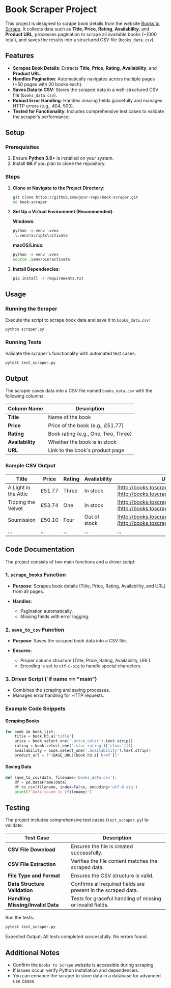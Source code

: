 # Book Scraper Project

This project is designed to scrape book details from the website [Books to Scrape](http://books.toscrape.com). It collects data such as **Title**, **Price**, **Rating**, **Availability**, and **Product URL**, processes pagination to scrape all available books (\~1000 total), and saves the results into a structured CSV file (`books_data.csv`).

## Features

* **Scrapes Book Details**: Extracts **Title**, **Price**, **Rating**, **Availability**, and **Product URL**.
* **Handles Pagination**: Automatically navigates across multiple pages (\~50 pages with 20 books each).
* **Saves Data to CSV**: Stores the scraped data in a well-structured CSV file (`books_data.csv`).
* **Robust Error Handling**: Handles missing fields gracefully and manages HTTP errors (e.g., 404, 500).
* **Tested for Functionality**: Includes comprehensive test cases to validate the scraper’s performance.

## Setup

### Prerequisites

1. Ensure **Python 3.6+** is installed on your system.
2. Install **Git** if you plan to clone the repository.

### Steps

1. **Clone or Navigate to the Project Directory**:

   ```bash
   git clone https://github.com/your-repo/book-scraper.git
   cd book-scraper
   ```

2. **Set Up a Virtual Environment (Recommended)**:

    **Windows**:

     ```bash
     python -m venv .venv
     .\.venv\Scripts\activate
     ```
    **macOS/Linux**:

     ```bash
     python -m venv .venv
     source .venv/bin/activate
     ```

3. **Install Dependencies**:

   ```bash
   pip install -r requirements.txt
   ```

## Usage

### Running the Scraper

Execute the script to scrape book data and save it to `books_data.csv`:

```bash
python scraper.py
```

### Running Tests

Validate the scraper's functionality with automated test cases:

```bash
pytest test_scraper.py
```

## Output

The scraper saves data into a CSV file named `books_data.csv` with the following columns:

| **Column Name**  | **Description**                     |
| ---------------- | ----------------------------------- |
| **Title**        | Name of the book                    |
| **Price**        | Price of the book (e.g., £51.77)    |
| **Rating**       | Book rating (e.g., One, Two, Three) |
| **Availability** | Whether the book is in stock        |
| **URL**          | Link to the book's product page     |

### Sample CSV Output

| Title                | Price  | Rating | Availability | URL                                                                             |
| -------------------- | ------ | ------ | ------------ | ------------------------------------------------------------------------------- |
| A Light in the Attic | £51.77 | Three  | In stock     | [http://books.toscrape.com/catalogue/](http://books.toscrape.com/catalogue/)... |
| Tipping the Velvet   | £53.74 | One    | In stock     | [http://books.toscrape.com/catalogue/](http://books.toscrape.com/catalogue/)... |
| Soumission           | £50.10 | Four   | Out of stock | [http://books.toscrape.com/catalogue/](http://books.toscrape.com/catalogue/)... |
| ...                  | ...    | ...    | ...          | ...                                                                             |

## Code Documentation

The project consists of two main functions and a driver script:

### 1. **`scrape_books` Function**

* **Purpose**: Scrapes book details (Title, Price, Rating, Availability, and URL) from all pages.
* **Handles**:

  * Pagination automatically.
  * Missing fields with error logging.

### 2. **`save_to_csv` Function**

* **Purpose**: Saves the scraped book data into a CSV file.
* **Ensures**:

  * Proper column structure (Title, Price, Rating, Availability, URL).
  * Encoding is set to `utf-8-sig` to handle special characters.

### 3. **Driver Script (\`if **name** == "**main**")**

* Combines the scraping and saving processes.
* Manages error handling for HTTP requests.

### Example Code Snippets

#### Scraping Books

```python
for book in book_list:
    title = book.h3.a['title']
    price = book.select_one('.price_color').text.strip()
    rating = book.select_one('.star-rating')['class'][1]
    availability = book.select_one('.availability').text.strip()
    product_url = f"{BASE_URL}{book.h3.a['href']}"
```

#### Saving Data

```python
def save_to_csv(data, filename='books_data.csv'):
    df = pd.DataFrame(data)
    df.to_csv(filename, index=False, encoding='utf-8-sig')
    print(f"Data saved to {filename}")
```

## Testing

The project includes comprehensive test cases (`test_scraper.py`) to validate:

| **Test Case**                     | **Description**                                               |
| --------------------------------- | ------------------------------------------------------------- |
| **CSV File Download**             | Ensures the file is created successfully.                     |
| **CSV File Extraction**           | Verifies the file content matches the scraped data.           |
| **File Type and Format**          | Ensures the CSV structure is valid.                           |
| **Data Structure Validation**     | Confirms all required fields are present in the scraped data. |
| **Handling Missing/Invalid Data** | Tests for graceful handling of missing or invalid fields.     |

Run the tests:

```bash
pytest test_scraper.py
```

Expected Output:
All tests completed successfully. No errors found.


## Additional Notes

* Confirm the `Books to Scrape` website is accessible during scraping.
* If issues occur, verify Python installation and dependencies.
* You can enhance the scraper to store data in a database for advanced use cases.



